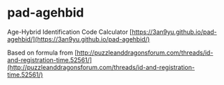 # pad-agehbid
Age-Hybrid Identification Code Calculator
[https://3an9yu.github.io/pad-agehbid/](https://3an9yu.github.io/pad-agehbid/)
 
 
Based on formula from [http://puzzleanddragonsforum.com/threads/id-and-registration-time.52561/](http://puzzleanddragonsforum.com/threads/id-and-registration-time.52561/)
